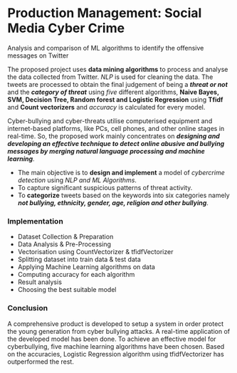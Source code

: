 # Production Management: Social Media Cyber Crime
Analysis and comparison of ML algorithms to identify the offensive messages on Twitter

The proposed project uses **data mining algorithms** to process and analyse the data collected from Twitter. _NLP_ is used for cleaning the data. The tweets are processed to obtain the final judgement of being a ***threat or not*** and the ***category of threat*** using _five_ different algorithms, **Naive Bayes, SVM, Decision Tree, Random forest and Logistic Regression** using **Tfidf** and **Count vectorizers** and _accuracy_ is  calculated for every model.

Cyber-bullying and cyber-threats utilise computerised equipment and internet-based platforms, like PCs, cell phones, and other online stages in real-time. So, the proposed work mainly concentrates on ***designing and developing an effective technique to detect online abusive and bullying messages by merging natural language processing and machine learning***.

* The main objective is to **design and implement** a model of _cybercrime detection_ using _NLP and ML Algorithms_.
* To capture significant suspicious patterns of threat activity.
* To **categorize** tweets based on the keywords into six categories namely ***not bullying, ethnicity, gender, age, religion and other bullying***.

### Implementation ###
* Dataset Collection & Preparation
* Data Analysis & Pre-Processing
* Vectorisation using CountVectorizer & tfidfVectorizer
* Splitting dataset into train data & test data
* Applying Machine Learning algorithms on data
* Computing accuracy for each algorithm
* Result analysis 
* Choosing the best suitable model

### Conclusion ###
A comprehensive product is developed to setup a system in order protect the young generation from cyber bullying attacks. A real-time application of the developed model has been done. To achieve an effective model for cyberbullying, five machine learning algorithms have been chosen. Based on the accuracies, Logistic Regression algorithm using tfidfVectorizer has outperformed the rest.

